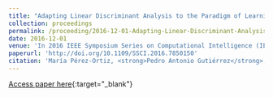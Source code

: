 ```yaml
---
title: "Adapting Linear Discriminant Analysis to the Paradigm of Learning from Label Proportions"
collection: proceedings
permalink: /proceeding/2016-12-01-Adapting-Linear-Discriminant-Analysis-to-the-Paradigm-of-Learning-from-Label-Proportions
date: 2016-12-01
venue: 'In 2016 IEEE Symposium Series on Computational Intelligence (IEEE SSCI 2016)'
paperurl: 'http://doi.org/10.1109/SSCI.2016.7850150'
citation: 'María Pérez-Ortiz, <strong>Pedro Antonio Gutiérrez</strong>, Mariano Carbonero-Ruz, César Hervás-Martínez, &quot;Adapting Linear Discriminant Analysis to the Paradigm of Learning from Label Proportions.&quot; In 2016 IEEE Symposium Series on Computational Intelligence (IEEE SSCI 2016), 2016, Athens, Greece, pp.1--7.'
---
```

[Access paper here](http://doi.org/10.1109/SSCI.2016.7850150){:target="_blank"}

